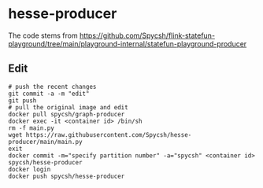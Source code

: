 # hesse-producer

The code stems from https://github.com/Spycsh/flink-statefun-playground/tree/main/playground-internal/statefun-playground-producer

## Edit

```
# push the recent changes
git commit -a -m "edit"
git push
# pull the original image and edit
docker pull spycsh/graph-producer
docker exec -it <container id> /bin/sh
rm -f main.py
wget https://raw.githubusercontent.com/Spycsh/hesse-producer/main/main.py
exit
docker commit -m="specify partition number" -a="spycsh" <container id> spycsh/hesse-producer
docker login
docker push spycsh/hesse-producer
```